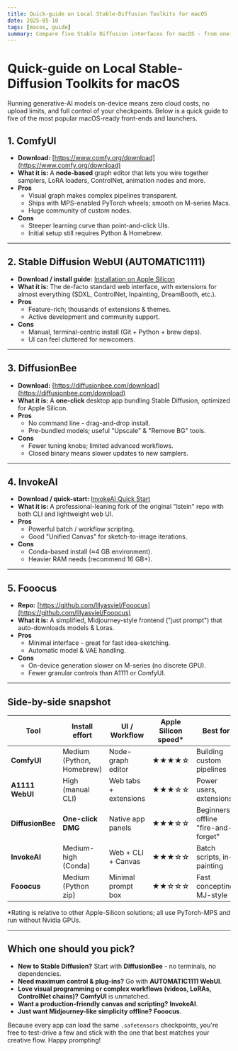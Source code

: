 ```yaml
---
title: Quick-guide on Local Stable-Diffusion Toolkits for macOS
date: 2025-05-10
tags: [macos, guide]
summary: Compare five Stable Diffusion interfaces for macOS - from one-click DiffusionBee to node-based ComfyUI. Find your perfect match based on ease of use, features, and Apple Silicon performance.
---
```


# Quick-guide on Local Stable-Diffusion Toolkits for macOS

Running generative-AI models on-device means zero cloud costs, no upload limits, and full control of your checkpoints. Below is a quick guide to five of the most popular macOS-ready front-ends and launchers.

<!-- more -->

## 1. ComfyUI

- **Download:** [https://www.comfy.org/download](https://www.comfy.org/download)
- **What it is:** A **node-based** graph editor that lets you wire together samplers, LoRA loaders, ControlNet, animation nodes and more.
- **Pros**
    - Visual graph makes complex pipelines transparent.
    - Ships with MPS-enabled PyTorch wheels; smooth on M-series Macs.
    - Huge community of custom nodes.
- **Cons**
    - Steeper learning curve than point-and-click UIs.
    - Initial setup still requires Python & Homebrew.

---

## 2. Stable Diffusion WebUI (AUTOMATIC1111)

- **Download / install guide:** [Installation on Apple Silicon](https://github.com/AUTOMATIC1111/stable-diffusion-webui/wiki/Installation-on-Apple-Silicon)
- **What it is:** The de-facto standard web interface, with extensions for almost everything (SDXL, ControlNet, Inpainting, DreamBooth, etc.).
- **Pros**
    - Feature-rich; thousands of extensions & themes.
    - Active development and community support.
- **Cons**
    - Manual, terminal-centric install (Git + Python + brew deps).
    - UI can feel cluttered for newcomers.

---

## 3. DiffusionBee

- **Download:** [https://diffusionbee.com/download](https://diffusionbee.com/download)
- **What it is:** A **one-click** desktop app bundling Stable Diffusion, optimized for Apple Silicon.
- **Pros**
    - No command line - drag-and-drop install.
    - Pre-bundled models; useful "Upscale" & "Remove BG" tools.
- **Cons**
    - Fewer tuning knobs; limited advanced workflows.
    - Closed binary means slower updates to new samplers.

---

## 4. InvokeAI

- **Download / quick-start:** [InvokeAI Quick Start](https://github.com/invoke-ai/InvokeAI/blob/main/docs/installation/quick_start.md)
- **What it is:** A professional-leaning fork of the original "lstein" repo with both CLI and lightweight web UI.
- **Pros**
    - Powerful batch / workflow scripting.
    - Good "Unified Canvas" for sketch-to-image iterations.
- **Cons**
    - Conda-based install (≈4 GB environment).
    - Heavier RAM needs (recommend 16 GB+).

---

## 5. Fooocus

- **Repo:** [https://github.com/lllyasviel/Fooocus](https://github.com/lllyasviel/Fooocus)
- **What it is:** A simplified, Midjourney-style frontend ("just prompt") that auto-downloads models & Loras.
- **Pros**
    - Minimal interface - great for fast idea-sketching.
    - Automatic model & VAE handling.
- **Cons**
    - On-device generation slower on M-series (no discrete GPU).
    - Fewer granular controls than A1111 or ComfyUI.

---

## Side-by-side snapshot

| Tool               | Install effort          | UI / Workflow           | Apple Silicon speed* | Best for                          |
|--------------------|--------------------------|--------------------------|----------------------|-----------------------------------|
| **ComfyUI**         | Medium (Python, Homebrew) | Node-graph editor        | ★★★★☆                | Building custom pipelines         |
| **A1111 WebUI**     | High (manual CLI)         | Web tabs + extensions    | ★★★☆☆                | Power users, extensions           |
| **DiffusionBee**    | **One-click DMG**         | Native app panels        | ★★★☆☆                | Beginners, offline "fire-and-forget" |
| **InvokeAI**        | Medium-high (Conda)       | Web + CLI + Canvas       | ★★★☆☆                | Batch scripts, in-painting        |
| **Fooocus**         | Medium (Python zip)       | Minimal prompt box       | ★★☆☆☆                | Fast concepting, MJ-style         |

\*Rating is relative to other Apple-Silicon solutions; all use PyTorch-MPS and run without Nvidia GPUs.

---

## Which one should you pick?

- **New to Stable Diffusion?** Start with **DiffusionBee** - no terminals, no dependencies.
- **Need maximum control & plug-ins?** Go with **AUTOMATIC1111 WebUI**.
- **Love visual programming or complex workflows (videos, LoRAs, ControlNet chains)?** **ComfyUI** is unmatched.
- **Want a production-friendly canvas and scripting?** **InvokeAI**.
- **Just want Midjourney-like simplicity offline?** **Fooocus**.

Because every app can load the same `.safetensors` checkpoints, you're free to test-drive a few and stick with the one that best matches your creative flow. Happy prompting!
